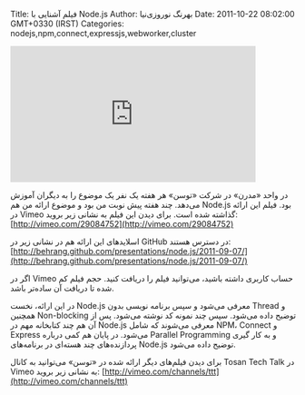 Title: فیلم آشنایی با Node.js
Author: بهرنگ نوروزی‌نیا
Date: 2011-10-22 08:02:00 GMT+0330 (IRST)
Categories: nodejs,npm,connect,expressjs,webworker,cluster

<iframe src="http://player.vimeo.com/video/29084752?title=0&amp;byline=0&amp;portrait=0" width="432" height="240" frameborder="0" webkitAllowFullScreen allowFullScreen></iframe>

در واحد «مدرن» در شرکت «توسن» هر هفته یک نفر یک موضوع را به دیگران آموزش می‌دهد. چند هفته پیش نوبت من بود و موضوع ارائه من هم Node.js بود. فیلم این ارائه در Vimeo گذاشته شده است. برای دیدن این فیلم به نشانی زیر بروید: [http://vimeo.com/29084752](http://vimeo.com/29084752)

اسلایدهای این ارائه هم در نشانی زیر در GitHub در دسترس هستند: [http://behrang.github.com/presentations/node.js/2011-09-07/](http://behrang.github.com/presentations/node.js/2011-09-07/)

اگر در Vimeo حساب کاربری داشته باشید، می‌توانید فیلم را دریافت کنید. حجم فیلم کم شده تا دریافت آن ساده‌تر باشد.

در این ارائه، نخست Node.js معرفی می‌شود و سپس برنامه نویسی بدون Thread و همچنین Non-blocking توضیح داده می‌شود. سپس چند نمونه کد نوشته می‌شود. پس از آن هم چند کتابخانه مهم در Node.js معرفی می‌شوند که شامل NPM، Connect و Express می‌شود. در پایان هم کمی درباره Parallel Programming و به کار گیری پردازنده‌های چند هسته‌ای در برنامه‌های Node.js توضیح داده می‌شود.

برای دیدن فیلم‌های دیگر ارائه شده در «توسن» می‌توانید به کانال Tosan Tech Talk در Vimeo به نشانی زیر بروید: [http://vimeo.com/channels/ttt](http://vimeo.com/channels/ttt)
